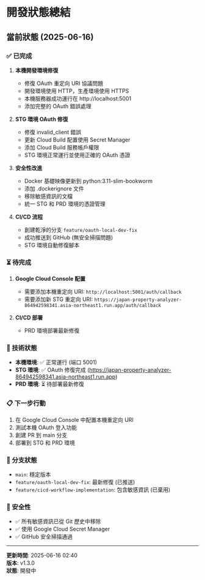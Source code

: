 # 開發狀態總結

## 當前狀態 (2025-06-16)

### ✅ 已完成
1. **本機開發環境修復**
   - 修復 OAuth 重定向 URI 協議問題
   - 開發環境使用 HTTP，生產環境使用 HTTPS
   - 本機服務器成功運行在 http://localhost:5001
   - 添加完整的 OAuth 錯誤處理

2. **STG 環境 OAuth 修復**
   - 修復 invalid_client 錯誤
   - 更新 Cloud Build 配置使用 Secret Manager
   - 添加 Cloud Build 服務帳戶權限
   - STG 環境正常運行並使用正確的 OAuth 憑證

3. **安全性改進**
   - Docker 基礎映像更新到 python:3.11-slim-bookworm
   - 添加 .dockerignore 文件
   - 移除敏感資訊的文檔
   - 統一 STG 和 PRD 環境的憑證管理

4. **CI/CD 流程**
   - 創建乾淨的分支 `feature/oauth-local-dev-fix`
   - 成功推送到 GitHub (無安全掃描問題)
   - STG 環境自動修復腳本

### ⏳ 待完成
1. **Google Cloud Console 配置**
   - 需要添加本機重定向 URI: `http://localhost:5001/auth/callback`
   - 需要添加新 STG 重定向 URI: `https://japan-property-analyzer-864942598341.asia-northeast1.run.app/auth/callback`

2. **CI/CD 部署**
   - PRD 環境部署最新修復

### 🔧 技術狀態
- **本機環境**: ✅ 正常運行 (端口 5001)
- **STG 環境**: ✅ OAuth 修復完成 (https://japan-property-analyzer-864942598341.asia-northeast1.run.app)
- **PRD 環境**: ⏳ 待部署最新修復

### 📋 下一步行動
1. 在 Google Cloud Console 中配置本機重定向 URI
2. 測試本機 OAuth 登入功能
3. 創建 PR 到 main 分支
4. 部署到 STG 和 PRD 環境

### 🌿 分支狀態
- `main`: 穩定版本
- `feature/oauth-local-dev-fix`: 最新修復 (已推送)
- `feature/cicd-workflow-implementation`: 包含敏感資訊 (已棄用)

### 🔐 安全性
- ✅ 所有敏感資訊已從 Git 歷史中移除
- ✅ 使用 Google Cloud Secret Manager
- ✅ GitHub 安全掃描通過

---
**更新時間**: 2025-06-16 02:40  
**版本**: v1.3.0  
**狀態**: 開發中 